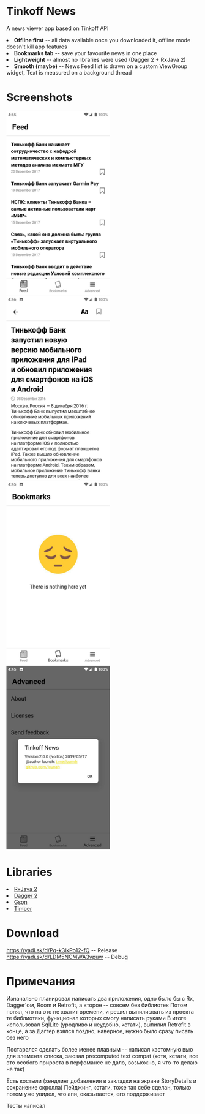 # Tinkoff News
A news viewer app based on Tinkoff API

<li><strong>Offline first</strong> -- all data available once you downloaded it, offline mode doesn't kill app features</li>
<li><strong>Bookmarks tab</strong> -- save your favourite news in one place</li>
<li><strong>Lightweight</strong> -- almost no libraries were used (Dagger 2 + RxJava 2)</li>
<li><strong>Smooth (maybe)</strong> -- News Feed list is drawn on a custom ViewGroup widget, Text is measured on a background thread</li>

# Screenshots
<p>
<a href="https://github.com/Lounah/TinkoffNews/blob/develop/screenshots/screen_feed.jpg" target="_blank">
  <img src="https://github.com/Lounah/TinkoffNews/blob/develop/screenshots/screen_feed.jpg" width="270" height="480" alt="Screenshot" style="max-width:100%;">
</a>
<a href="https://github.com/Lounah/TinkoffNews/blob/develop/screenshots/screen_story_details.jpg" target="_blank">
  <img src="https://github.com/Lounah/TinkoffNews/blob/develop/screenshots/screen_story_details.jpg" width="270" height="480" alt="Screenshot" style="max-width:100%;">
</a>
<a href="https://github.com/Lounah/TinkoffNews/blob/develop/screenshots/screen_bookmarks.jpg" target="_blank">
  <img src="https://github.com/Lounah/TinkoffNews/blob/develop/screenshots/screen_bookmarks.jpg" width="270" height="480" alt="Screenshot" style="max-width:100%;">
</a>
<a href="https://github.com/Lounah/TinkoffNews/blob/develop/screenshots/screen_advanced.jpg" target="_blank">
  <img src="https://github.com/Lounah/TinkoffNews/blob/develop/screenshots/screen_advanced.jpg" width="270" height="480" alt="Screenshot" style="max-width:100%;">
</a>
</p>

# Libraries
<li> <a href="">RxJava 2</a></li>
<li> <a href="">Dagger 2</a></li>
<li> <a href="">Gson</a></li>
<li> <a href="">Timber</a></li>

# Download
https://yadi.sk/d/Pq-k3lkPo12-fQ -- Release
https://yadi.sk/d/LDM5NCMWA3ypuw -- Debug

# Примечания
Изначально планировал написать два приложения, одно было бы с Rx, Dagger'ом, Room и Retrofit, а второе -- совсем без библиотек
Потом понял, что на это не хватит времени, и решил выпилиывать из проекта те библиотеки, функционал которых смогу написать руками
В итоге использовал SqlLite (уродливо и неудобно, кстати), выпилил Retrofit в конце, а за Даггер взялся поздно, наверное, нужно было сразу
писать без него

Постарался сделать более менее плавным -- написал кастомную вью для элемента списка, заюзал precomputed text compat (хотя, кстати,
все это особого прироста в перфомансе не дало, возможно, я что-то делаю не так)

Есть костыли (хендлинг добавления в закладки на экране StoryDetails и сохранение скролла)
Пейджинг, кстати, тоже так себе сделан, только потом уже увидел, что апи, оказывается, его поддерживает

Тесты написал
